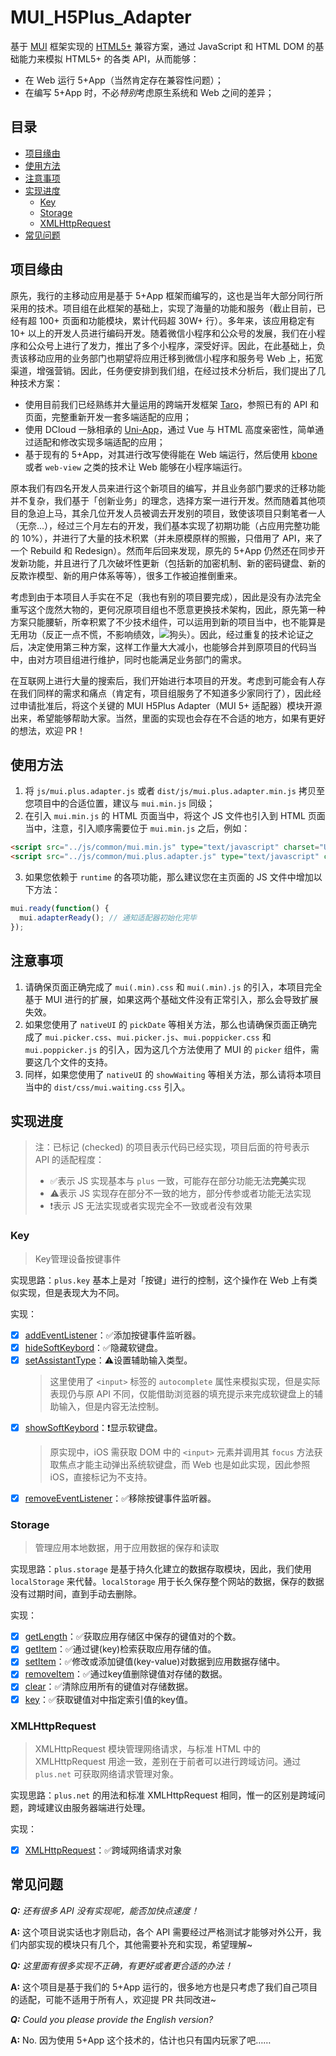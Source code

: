 # MUI_H5Plus_Adapter

基于 [MUI](https://dev.dcloud.net.cn/mui/) 框架实现的 [HTML5+](http://www.html5plus.org/#home) 兼容方案，通过 JavaScript 和 HTML DOM 的基础能力来模拟 HTML5+ 的各类 API，从而能够：

* 在 Web 运行 5+App（当然肯定存在兼容性问题）；
* 在编写 5+App 时，不必*特别*考虑原生系统和 Web 之间的差异；

## 目录

* [项目缘由](#项目缘由)
* [使用方法](#使用方法)
* [注意事项](#注意事项)
* [实现进度](#实现进度)
    * [Key](#Key)
    * [Storage](#Storage)
    * [XMLHttpRequest](#XMLHttpRequest)
* [常见问题](#常见问题)

## 项目缘由

原先，我行的主移动应用是基于 5+App 框架而编写的，这也是当年大部分同行所采用的技术。项目组在此框架的基础上，实现了海量的功能和服务（截止目前，已经有超 100+ 页面和功能模块，累计代码超 30W+ 行）。多年来，该应用稳定有 10+ 以上的开发人员进行编码开发。随着微信小程序和公众号的发展，我们在小程序和公众号上进行了发力，推出了多个小程序，深受好评。因此，在此基础上，负责该移动应用的业务部门也期望将应用迁移到微信小程序和服务号 Web 上，拓宽渠道，增强营销。因此，任务便安排到我们组，在经过技术分析后，我们提出了几种技术方案：

* 使用目前我们已经熟练并大量运用的跨端开发框架 [Taro](https://taro.jd.com/)，参照已有的 API 和页面，完整重新开发一套多端适配的应用；
* 使用 DCloud 一脉相承的 [Uni-App](https://uniapp.dcloud.io/)，通过 Vue 与 HTML 高度亲密性，简单通过适配和修改实现多端适配的应用；
* 基于现有的 5+App，对其进行改写使得能在 Web 端运行，然后使用 [kbone](https://developers.weixin.qq.com/miniprogram/dev/extended/kbone/) 或者 `web-view` 之类的技术让 Web 能够在小程序端运行。

原本我们有四名开发人员来进行这个新项目的编写，并且业务部门要求的迁移功能并不复杂，我们基于「创新业务」的理念，选择方案一进行开发。然而随着其他项目的急迫上马，其余几位开发人员被调去开发别的项目，致使该项目只剩笔者一人（无奈...），经过三个月左右的开发，我们基本实现了初期功能（占应用完整功能的 10%），并进行了大量的技术积累（并未原模原样的照搬，只借用了 API，来了一个 Rebuild 和 Redesign）。然而年后回来发现，原先的 5+App 仍然还在同步开发新功能，并且进行了几次破坏性更新（包括新的加密机制、新的密码键盘、新的反欺诈模型、新的用户体系等等），很多工作被迫推倒重来。

考虑到由于本项目人手实在不足（我也有别的项目要完成），因此是没有办法完全重写这个庞然大物的，更何况原项目组也不愿意更换技术架构，因此，原先第一种方案只能腰斩，所幸积累了不少技术组件，可以运用到新的项目当中，也不能算是无用功（反正一点不慌，不影响绩效，![狗头](https://tse3-mm.cn.bing.net/th/id/OIP.qj16y_7fiRp1g7R3SCdhugHaHa?w=96&h=96&c=7&o=5&dpr=2&pid=1.7)）。因此，经过重复的技术论证之后，决定使用第三种方案，这样工作量大大减小，也能够合并到原项目的代码当中，由对方项目组进行维护，同时也能满足业务部门的需求。

在互联网上进行大量的搜索后，我们开始进行本项目的开发。考虑到可能会有人存在我们同样的需求和痛点（肯定有，项目组服务了不知道多少家同行了），因此经过申请批准后，将这个关键的 MUI H5Plus Adapter（MUI 5+ 适配器）模块开源出来，希望能够帮助大家。当然，里面的实现也会存在不合适的地方，如果有更好的想法，欢迎 PR！

## 使用方法

1. 将 `js/mui.plus.adapter.js` 或者 `dist/js/mui.plus.adapter.min.js` 拷贝至您项目中的合适位置，建议与 `mui.min.js` 同级；
2. 在引入 `mui.min.js` 的 HTML 页面当中，将这个 JS 文件也引入到 HTML 页面当中，注意，引入顺序需要位于 `mui.min.js` 之后，例如：
```html
<script src="../js/common/mui.min.js" type="text/javascript" charset="UTF-8"></script> 
<script src="../js/common/mui.plus.adapter.js" type="text/javascript" charset="UTF-8"></script>
```
3. 如果您依赖于 `runtime` 的各项功能，那么建议您在主页面的 JS 文件中增加以下方法：
```js
mui.ready(function() {
  mui.adapterReady(); // 通知适配器初始化完毕
});
```

## 注意事项

1. 请确保页面正确完成了 `mui(.min).css` 和 `mui(.min).js` 的引入，本项目完全基于 MUI 进行的扩展，如果这两个基础文件没有正常引入，那么会导致扩展失效。
2. 如果您使用了 `nativeUI` 的 `pickDate` 等相关方法，那么也请确保页面正确完成了 `mui.picker.css`、`mui.picker.js`、`mui.poppicker.css` 和 `mui.poppicker.js` 的引入，因为这几个方法使用了 MUI 的 `picker` 组件，需要这几个文件的支持。
3. 同样，如果您使用了 `nativeUI` 的 `showWaiting` 等相关方法，那么请将本项目当中的 `dist/css/mui.waiting.css` 引入。

## 实现进度

> 注：已标记 (checked) 的项目表示代码已经实现，项目后面的符号表示 API 的适配程度：
> * ✅表示 JS 实现基本与 `plus` 一致，可能存在部分功能无法**完美**实现
> * ⚠️表示 JS 实现存在部分不一致的地方，部分传参或者功能无法实现
> * ❗️表示 JS 无法实现或者实现完全不一致或者没有效果

### Key

> Key管理设备按键事件

实现思路：`plus.key` 基本上是对「按键」进行的控制，这个操作在 Web 上有类似实现，但是表现大为不同。

实现：

- [x] [addEventListener](http://www.html5plus.org/doc/zh_cn/key.html#plus.key.addEventListener)：✅添加按键事件监听器。
- [x] [hideSoftKeybord](http://www.html5plus.org/doc/zh_cn/key.html#plus.key.hideSoftKeybord)：✅隐藏软键盘。
- [x] [setAssistantType](http://www.html5plus.org/doc/zh_cn/key.html#plus.key.setAssistantType)：⚠️设置辅助输入类型。
  > 这里使用了 `<input>` 标签的 `autocomplete` 属性来模拟实现，但是实际表现仍与原 API 不同，仅能借助浏览器的填充提示来完成软键盘上的辅助输入，但是内容无法控制。
- [x] [showSoftKeybord](http://www.html5plus.org/doc/zh_cn/key.html#plus.key.showSoftKeybord)：❗️显示软键盘。
  > 原实现中，iOS 需获取 DOM 中的 `<input>` 元素并调用其 `focus` 方法获取焦点才能主动弹出系统软键盘，而 Web 也是如此实现，因此参照 iOS，直接标记为不支持。
- [x] [removeEventListener](http://www.html5plus.org/doc/zh_cn/key.html#plus.key.removeEventListener)：✅移除按键事件监听器。

### Storage

> 管理应用本地数据，用于应用数据的保存和读取

实现思路：`plus.storage` 是基于持久化建立的数据存取模块，因此，我们使用 `localStorage` 来代替。`localStorage` 用于长久保存整个网站的数据，保存的数据没有过期时间，直到手动去删除。

实现：

- [x] [getLength](http://www.html5plus.org/doc/zh_cn/storage.html#plus.storage.getLength)：✅获取应用存储区中保存的键值对的个数。
- [x] [getItem](http://www.html5plus.org/doc/zh_cn/storage.html#plus.storage.getItem)：✅通过键(key)检索获取应用存储的值。
- [x] [setItem](http://www.html5plus.org/doc/zh_cn/storage.html#plus.storage.setItem)：✅修改或添加键值(key-value)对数据到应用数据存储中。
- [x] [removeItem](http://www.html5plus.org/doc/zh_cn/storage.html#plus.storage.removeItem)：✅通过key值删除键值对存储的数据。
- [x] [clear](http://www.html5plus.org/doc/zh_cn/storage.html#plus.storage.clear)：✅清除应用所有的键值对存储数据。
- [x] [key](http://www.html5plus.org/doc/zh_cn/storage.html#plus.storage.key)：✅获取键值对中指定索引值的key值。

### XMLHttpRequest

> XMLHttpRequest 模块管理网络请求，与标准 HTML 中的 XMLHttpRequest 用途一致，差别在于前者可以进行跨域访问。通过 `plus.net` 可获取网络请求管理对象。

实现思路：`plus.net` 的用法和标准 XMLHttpRequest 相同，惟一的区别是跨域问题，跨域建议由服务器端进行处理。

实现：

- [x] [XMLHttpRequest](http://www.html5plus.org/doc/zh_cn/xhr.html#plus.net.XMLHttpRequest)：✅跨域网络请求对象

## 常见问题

***Q:** 还有很多 API 没有实现呢，能否加快点速度！*

**A:** 这个项目说实话也才刚启动，各个 API 需要经过严格测试才能够对外公开，我们内部实现的模块只有几个，其他需要补充和实现，希望理解~

***Q:** 这里面有很多实现不正确，有更好或者更合适的办法！*

**A:** 这个项目是基于我们的 5+App 运行的，很多地方也是只考虑了我们自己项目的适配，可能不适用于所有人，欢迎提 PR 共同改进~

***Q:** Could you please provide the English version?*

**A:** No. 因为使用 5+App 这个技术的，估计也只有国内玩家了吧……
